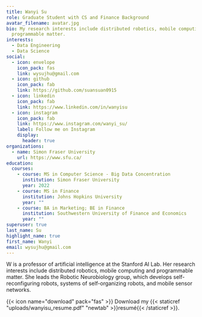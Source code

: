 ```yaml
---
title: Wanyi Su
role: Graduate Student with CS and Finance Background
avatar_filename: avatar.jpg
bio: My research interests include distributed robotics, mobile computing and
  programmable matter.
interests:
  - Data Engineering
  - Data Science
social:
  - icon: envelope
    icon_pack: fas
    link: wysujhu@gmail.com
  - icon: github
    icon_pack: fab
    link: https://github.com/suansuan0915
  - icon: linkedin
    icon_pack: fab
    link: https://www.linkedin.com/in/wanyisu
  - icon: instagram
    icon_pack: fab
    link: https://www.instagram.com/wanyi_su/
    label: Follow me on Instagram
    display:
      header: true
organizations:
  - name: Simon Fraser University
    url: https://www.sfu.ca/
education:
  courses:
    - course: MS in Computer Science - Big Data Concentration
      institution: Simon Fraser University
      year: 2022
    - course: MS in Finance
      institution: Johns Hopkins University
      year: ""
    - course: BA in Marketing; BE in Finance
      institution: Southwestern University of Finance and Economics
      year: ""
superuser: true
last_name: Su
highlight_name: true
first_name: Wanyi
email: wysujhu@gmail.com
---
```

W is a professor of artificial intelligence at the Stanford AI Lab. Her research interests include distributed robotics, mobile computing and programmable matter. She leads the Robotic Neurobiology group, which develops self-reconfiguring robots, systems of self-organizing robots, and mobile sensor networks.

{{< icon name="download" pack="fas" >}} Download my {{< staticref "uploads/wanyisu_resume.pdf" "newtab" >}}resumé{{< /staticref >}}.
